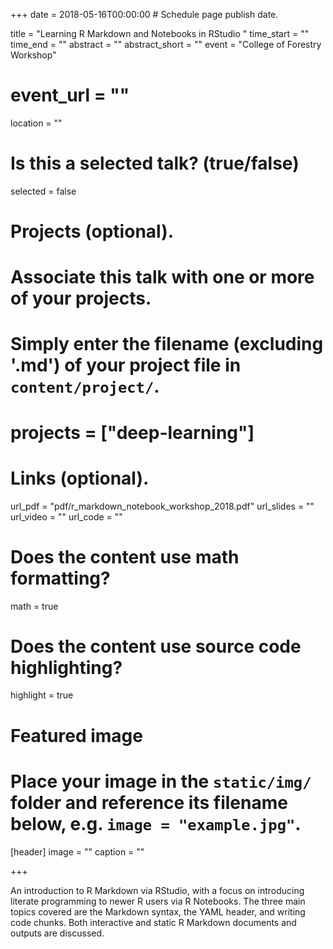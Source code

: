 +++
date = 2018-05-16T00:00:00  # Schedule page publish date.

title = "Learning R Markdown and Notebooks in RStudio "
time_start = ""
time_end = ""
abstract = ""
abstract_short = ""
event = "College of Forestry Workshop"
# event_url = ""
location = ""

# Is this a selected talk? (true/false)
selected = false

# Projects (optional).
#   Associate this talk with one or more of your projects.
#   Simply enter the filename (excluding '.md') of your project file in `content/project/`.
# projects = ["deep-learning"]

# Links (optional).
url_pdf = "pdf/r_markdown_notebook_workshop_2018.pdf"
url_slides = ""
url_video = ""
url_code = ""

# Does the content use math formatting?
math = true

# Does the content use source code highlighting?
highlight = true

# Featured image
# Place your image in the `static/img/` folder and reference its filename below, e.g. `image = "example.jpg"`.
[header]
image = ""
caption = ""

+++

An introduction to R Markdown via RStudio, with a focus on introducing literate programming to newer R users via R Notebooks.  The three main topics covered are the Markdown syntax, the YAML header, and writing code chunks.  Both interactive and static R Markdown documents and outputs are discussed.
